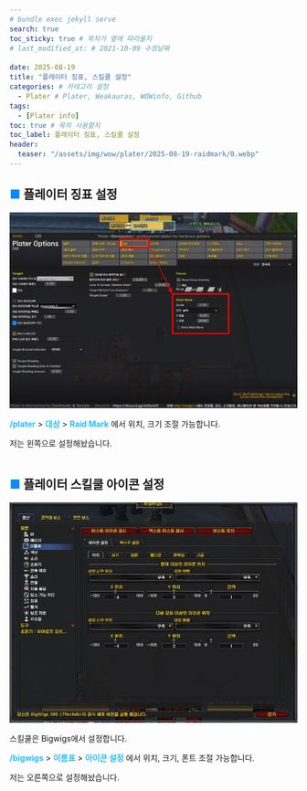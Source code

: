 ```yaml
---
# bundle exec jekyll serve
search: true
toc_sticky: true # 목차가 옆에 따라올지
# last_modified_at: # 2021-10-09 수정날짜

date: 2025-08-19
title: "플레이터 징표, 스킬쿨 설정"
categories: # 카테고리 설정
  - Plater # Plater, Weakauras, WOWinfo, Github
tags:
  - [Plater info]
toc: true # 목차 사용할지
toc_label: 플레이터 징표, 스킬쿨 설정
header:
  teaser: "/assets/img/wow/plater/2025-08-19-raidmark/0.webp"
---
```


## <span style="color:#0b89ff">■ </span>플레이터 징표 설정

![이미지 설명](/assets/img/wow/plater/2025-08-19-raidmark/1.webp)

**<span style="color:#26beff">/plater</span>** > 
**<span style="color:#26beff">대상</span>** > 
**<span style="color:#26beff">Raid Mark</span>** 에서 위치, 크기 조절 가능합니다.  

저는 왼쪽으로 설정해놨습니다.
<br>
<br>

## <span style="color:#0b89ff">■ </span>플레이터 스킬쿨 아이콘 설정

![이미지 설명](/assets/img/wow/plater/2025-08-19-raidmark/2.webp)

스킬쿨은 Bigwigs에서 설정합니다.

**<span style="color:#26beff">/bigwigs</span>** > 
**<span style="color:#26beff">이름표</span>** > 
**<span style="color:#26beff">아이콘 설정</span>** 에서 위치, 크기, 폰트 조절 가능합니다.

저는 오른쪽으로 설정해놨습니다.